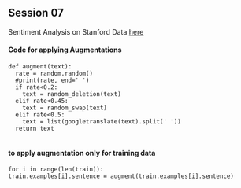 ## Session 07

Sentiment Analysis on Stanford Data [here](https://github.com/sridevibonthu/TSAI_END_P1/blob/main/Session%2007/Sentiment_Analysis_on_stanford_data_using_LSTM_RNN.ipynb)

#### Code for applying Augmentations
```
def augment(text):
  rate = random.random()
  #print(rate, end=' ')
  if rate<0.2:
    text = random_deletion(text)
  elif rate<0.45:
    text = random_swap(text)
  elif rate<0.5:
    text = list(googletranslate(text).split(' '))
  return text
  
  ```
  #### to apply augmentation only for training data
  ```
  for i in range(len(train)):
  train.examples[i].sentence = augment(train.examples[i].sentence)
  ```
